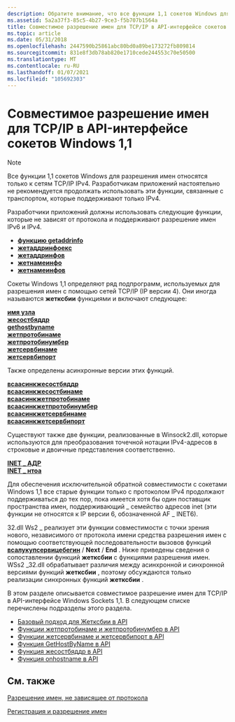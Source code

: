 ```yaml
---
description: Обратите внимание, что все функции 1,1 сокетов Windows для разрешения имен относятся только к сетям TCP/IP IPv4.
ms.assetid: 5a2a37f3-85c5-4b27-9ce3-f5b707b1564a
title: Совместимое разрешение имен для TCP/IP в API-интерфейсе сокетов Windows 1,1
ms.topic: article
ms.date: 05/31/2018
ms.openlocfilehash: 2447590b25861abc80bd0a89be173272fb809814
ms.sourcegitcommit: 831e8f3db78ab820e1710cede244553c70e50500
ms.translationtype: MT
ms.contentlocale: ru-RU
ms.lasthandoff: 01/07/2021
ms.locfileid: "105692303"
---
```

# <a name="compatible-name-resolution-for-tcpip-in-the-windows-sockets-11-api"></a>Совместимое разрешение имен для TCP/IP в API-интерфейсе сокетов Windows 1,1

> [!Note]  
> Все функции 1,1 сокетов Windows для разрешения имен относятся только к сетям TCP/IP IPv4. Разработчикам приложений настоятельно не рекомендуется продолжать использовать эти функции, связанные с транспортом, которые поддерживают только IPv4.

 

Разработчики приложений должны использовать следующие функции, которые не зависят от протокола и поддерживают разрешение имен IPv6 и IPv4.

-   [**функцию getaddrinfo**](/windows/desktop/api/Ws2tcpip/nf-ws2tcpip-getaddrinfo)
-   [**жетаддринфоекс**](/windows/desktop/api/Ws2tcpip/nf-ws2tcpip-getaddrinfoexa)
-   [**жетаддринфов**](/windows/desktop/api/Ws2tcpip/nf-ws2tcpip-getaddrinfow)
-   [**жетнамеинфо**](/windows/desktop/api/Ws2tcpip/nf-ws2tcpip-getnameinfo)
-   [**жетнамеинфов**](/windows/desktop/api/Ws2tcpip/nf-ws2tcpip-getnameinfow)

Сокеты Windows 1,1 определяют ряд подпрограмм, используемых для разрешения имен с помощью сетей TCP/IP (IP версии 4). Они иногда называются **жетксбии** функциями и включают следующее:

<dl>

[**имя узла**](/windows/desktop/api/winsock/nf-winsock-gethostname)  
[**жесостбяддр**](/windows/win32/api/wsipv6ok/nf-wsipv6ok-gethostbyaddr)  
[**gethostbyname**](/windows/win32/api/wsipv6ok/nf-wsipv6ok-gethostbyname)  
[**жетпротобинаме**](/windows/desktop/api/winsock/nf-winsock-getprotobyname)  
[**жетпротобинумбер**](/windows/desktop/api/winsock/nf-winsock-getprotobynumber)  
[**жетсервбинаме**](/windows/desktop/api/winsock/nf-winsock-getservbyname)  
[**жетсервбипорт**](/windows/desktop/api/winsock/nf-winsock-getservbyport)  
</dl>

Также определены асинхронные версии этих функций.

<dl>

[**всаасинкжесостбяддр**](/windows/win32/api/winsock/nf-winsock-wsaasyncgethostbyaddr)  
[**всаасинкжесостбинаме**](/windows/win32/api/winsock/nf-winsock-wsaasyncgethostbyname)  
[**всаасинкжетпротобинаме**](/windows/desktop/api/winsock/nf-winsock-wsaasyncgetprotobyname)  
[**всаасинкжетпротобинумбер**](/windows/desktop/api/winsock/nf-winsock-wsaasyncgetprotobynumber)  
[**всаасинкжетсервбинаме**](/windows/desktop/api/winsock/nf-winsock-wsaasyncgetservbyname)  
[**всаасинкжетсервбипорт**](/windows/desktop/api/winsock/nf-winsock-wsaasyncgetservbyport)  
</dl>

Существуют также две функции, реализованные в Winsock2.dll, которые используются для преобразования точечной нотации IPv4-адресов в строковые и двоичные представления соответственно.

<dl>

[**INET \_ АДР**](/windows/win32/api/winsock2/nf-winsock2-inet_addr)  
[**INET \_ нтоа**](/windows/win32/api/winsock2/nf-winsock2-inet_ntoa)  
</dl>

Для обеспечения исключительной обратной совместимости с сокетами Windows 1,1 все старые функции только с протоколом IPv4 продолжают поддерживаться до тех пор, пока имеется хотя бы один поставщик пространства имен, поддерживающий \_ семейство адресов inet (эти функции не относятся к IP версии 6, обозначенной AF \_ INET6).

32.dll Ws2 \_ реализует эти функции совместимости с точки зрения нового, независимого от протокола имени средства разрешения имен с помощью соответствующей последовательности вызовов функций [**всалукупсервицебегин**](/windows/desktop/api/Winsock2/nf-winsock2-wsalookupservicebegina) / **Next** / **End** . Ниже приведены сведения о сопоставлении функций **жетксбии** с функциями разрешения имен. WSs2 \_32.dll обрабатывает различия между асинхронной и синхронной версиями функций **жетксбии** , поэтому обсуждаются только реализации синхронных функций **жетксбии** .

В этом разделе описывается совместимое разрешение имен для TCP/IP в API-интерфейсе Windows Sockets 1,1. В следующем списке перечислены подразделы этого раздела.

-   [Базовый подход для Жетксбии в API](basic-approach-for-getxbyy-in-the-api-2.md)
-   [Функции жетпротобинаме и жетпротобинумбер в API](getprotobyname-and-getprotobynumber-functions-in-the-api-2.md)
-   [Функции жетсервбинаме и жетсервбипорт в API](getservbyname-and-getservbyport-functions-in-the-api-2.md)
-   [Функция GetHostByName в API](gethostbyname-function-in-the-api-2.md)
-   [Функция жесостбяддр в API](gethostbyaddr-function-in-the-api-2.md)
-   [Функция onhostname в API](gethostname-function-in-the-api-2.md)

## <a name="related-topics"></a>См. также

<dl> <dt>

[Разрешение имен, не зависящее от протокола](protocol-independent-name-resolution-2.md)
</dt> <dt>

[Регистрация и разрешение имен](registration-and-name-resolution-2.md)
</dt> </dl>

 

 

